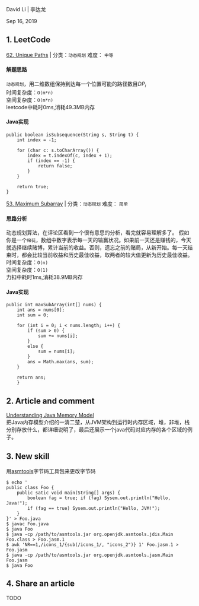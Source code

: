 David Li | 李达龙

Sep 16, 2019

## 1. LeetCode

[62. Unique Paths](https://leetcode-cn.com/problems/unique-paths/) | 分类：`动态规划`   难度： `中等`

#### 解题思路
`动态规划`，用二维数组保持到达每一个位置可能的路径数目$DP_i$  
时间复杂度：`O(m*n)`  
空间复杂度：`O(m*n)`  
leetcode中耗时0ms,消耗49.3MB内存

#### Java实现
```
public boolean isSubsequence(String s, String t) {
    int index = -1;
    
    for (char c: s.toCharArray()) {
        index = t.indexOf(c, index + 1);
        if (index == -1) {
            return false;
        }
    }
    
    return true;
}
```
[53. Maximum Subarray](https://leetcode-cn.com/problems/maximum-subarray/)  | 分类：`动态规划`   难度： `简单`
#### 思路分析
动态规划算法，在评论区看到一个很有意思的分析，看完就容易理解多了。
假如你是一个`赌徒`，数组中数字表示每一天的输赢状况。如果前一天还是赚钱的，今天就选择继续赌博，累计当前的收益。否则，遗忘之前的赌局，从新开始。每一天结束时，都会比较当前收益和历史最佳收益，取两者的较大值更新为历史最佳收益。  
时间复杂度：`O(n)`  
空间复杂度：`O(1)`  
力扣中耗时1ms,消耗38.9MB内存  

#### Java实现
```
public int maxSubArray(int[] nums) {
    int ans = nums[0];
    int sum = 0;

    for (int i = 0; i < nums.length; i++) {
        if (sum > 0) {
            sum += nums[i];
        }
        else {
            sum = nums[i];
        }
        ans = Math.max(ans, sum);
    }

    return ans;
    }
```
## 2. Article and comment  
[Understanding Java Memory Model](https://medium.com/platform-engineer/understanding-java-memory-model-1d0863f6d973)  
把Java内存模型介绍的一清二楚，从JVM架构到运行时内存区域，堆，非堆，栈分别存放什么，都详细说明了，最后还展示一个java代码对应内存的各个区域的例子。

## 3. New skill
用[asmtools](https://wiki.openjdk.java.net/display/CodeTools/asmtools)字节码工具包来更改字节码
```
$ echo '
public class Foo {
    public satic void main(String[] args) { 
        boolean fag = true; if (fag) Sysem.out.println("Hello, Java!"); 
        if (fag == true) Sysem.out.println("Hello, JVM!"); 
    }
}' > Foo.java
$ javac Foo.java
$ java Foo
$ java -cp /path/to/asmtools.jar org.openjdk.asmtools.jdis.Main Foo.class > Foo.jasm.1
$ awk 'NR==1,/icons_1/{sub(/icons_1/, "icons_2")} 1' Foo.jasm.1 > Foo.jasm
$ java -cp /path/to/asmtools.jar org.openjdk.asmtools.jasm.Main Foo.jasm
$ java Foo
```
## 4. Share an article
TODO
